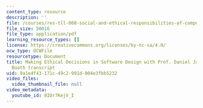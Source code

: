 ```yaml
---
content_type: resource
description: ''
file: /courses/res-tll-008-social-and-ethical-responsibilities-of-computing-serc/8IOr7KejV_I_transcript.pdf
file_size: 50016
file_type: application/pdf
learning_resource_types: []
license: https://creativecommons.org/licenses/by-nc-sa/4.0/
ocw_type: OCWFile
resourcetype: Document
title: Making Ethical Decisions in Software Design with Prof. Daniel Jackson & Serena
  Booth transcript
uid: 9a1e4f43-171c-49c2-991d-004e3fbb5232
video_files:
  video_thumbnail_file: null
video_metadata:
  youtube_id: 8IOr7KejV_I
---
```

